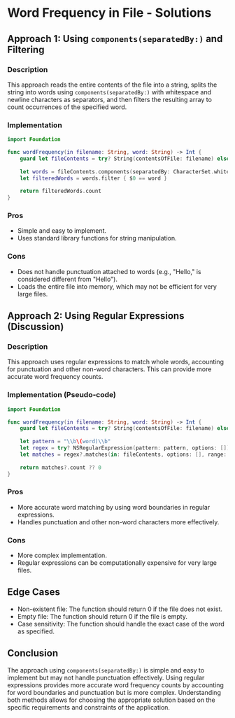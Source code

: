 # Word Frequency in File - Solutions

## Approach 1: Using `components(separatedBy:)` and Filtering

### Description
This approach reads the entire contents of the file into a string, splits the string into words using `components(separatedBy:)` with whitespace and newline characters as separators, and then filters the resulting array to count occurrences of the specified word.

### Implementation

```swift
import Foundation

func wordFrequency(in filename: String, word: String) -> Int {
    guard let fileContents = try? String(contentsOfFile: filename) else { return 0 }
    
    let words = fileContents.components(separatedBy: CharacterSet.whitespacesAndNewlines)
    let filteredWords = words.filter { $0 == word }
    
    return filteredWords.count
}
```

### Pros
- Simple and easy to implement.
- Uses standard library functions for string manipulation.

### Cons
- Does not handle punctuation attached to words (e.g., "Hello," is considered different from "Hello").
- Loads the entire file into memory, which may not be efficient for very large files.

## Approach 2: Using Regular Expressions (Discussion)

### Description
This approach uses regular expressions to match whole words, accounting for punctuation and other non-word characters. This can provide more accurate word frequency counts.

### Implementation (Pseudo-code)

```swift
import Foundation

func wordFrequency(in filename: String, word: String) -> Int {
    guard let fileContents = try? String(contentsOfFile: filename) else { return 0 }
    
    let pattern = "\\b\(word)\\b"
    let regex = try? NSRegularExpression(pattern: pattern, options: [])
    let matches = regex?.matches(in: fileContents, options: [], range: NSRange(location: 0, length: fileContents.utf16.count))
    
    return matches?.count ?? 0
}
```

### Pros
- More accurate word matching by using word boundaries in regular expressions.
- Handles punctuation and other non-word characters more effectively.

### Cons
- More complex implementation.
- Regular expressions can be computationally expensive for very large files.

## Edge Cases
- Non-existent file: The function should return 0 if the file does not exist.
- Empty file: The function should return 0 if the file is empty.
- Case sensitivity: The function should handle the exact case of the word as specified.

## Conclusion
The approach using `components(separatedBy:)` is simple and easy to implement but may not handle punctuation effectively. Using regular expressions provides more accurate word frequency counts by accounting for word boundaries and punctuation but is more complex. Understanding both methods allows for choosing the appropriate solution based on the specific requirements and constraints of the application.
